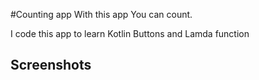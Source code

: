 #Counting app
With this app You can count.

I code this app to learn Kotlin  Buttons and Lamda function


## Screenshots



